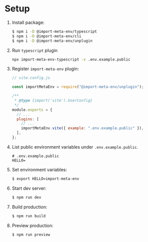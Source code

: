 # Setup

1. Install package:

   ```sh
   $ npm i -D @import-meta-env/typescript
   $ npm i -D @import-meta-env/cli
   $ npm i -D @import-meta-env/unplugin
   ```

1. Run `typescript` plugin

   ```sh
   npx import-meta-env-typescript -x .env.example.public
   ```

1. Register `import-meta-env` plugin:

   ```js
   // vite.config.js

   const importMetaEnv = require("@import-meta-env/unplugin");

   /**
    * @type {import('vite').UserConfig}
    */
   module.exports = {
     // ...
     plugins: [
       // ...
       importMetaEnv.vite({ example: ".env.example.public" }),
     ],
   };
   ```

1. List public environment variables under `.env.example.public`.

   ```
   # .env.example.public
   HELLO=
   ```

1. Set environment variables:

   ```sh
   $ export HELLO=import-meta-env
   ```

1. Start dev server:

   ```sh
   $ npm run dev
   ```

1. Build production:

   ```sh
   $ npm run build
   ```

1. Preview production:

   ```sh
   $ npm run preview
   ```
